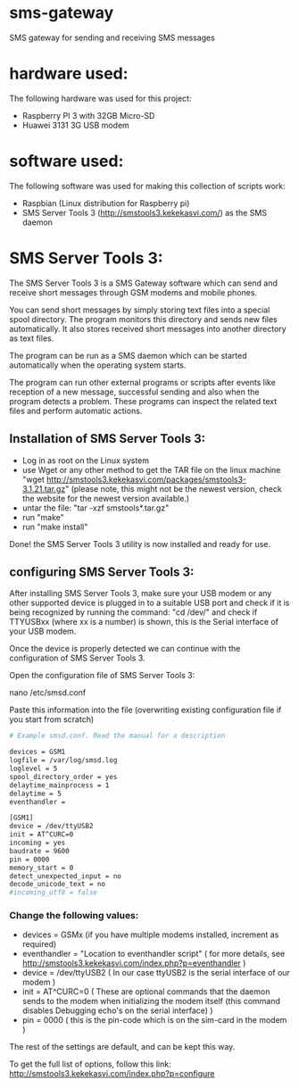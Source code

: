 # sms-gateway
SMS gateway for sending and receiving SMS messages

# hardware used:

The following hardware was used for this project:

- Raspberry PI 3 with 32GB Micro-SD
- Huawei 3131 3G USB modem

# software used:

The following software was used for making this collection of scripts work:

- Raspbian (Linux distribution for Raspberry pi)
- SMS Server Tools 3 (http://smstools3.kekekasvi.com/) as the SMS daemon

# SMS Server Tools 3:

The SMS Server Tools 3 is a SMS Gateway software which can send and receive short messages through GSM modems and mobile phones.

You can send short messages by simply storing text files into a special spool directory. The program monitors this directory and sends new files automatically. It also stores received short messages into another directory as text files.

The program can be run as a SMS daemon which can be started automatically when the operating system starts.

The program can run other external programs or scripts after events like reception of a new message, successful sending and also when the program detects a problem. These programs can inspect the related text files and perform automatic actions.

## Installation of SMS Server Tools 3:

- Log in as root on the Linux system
- use Wget or any other method to get the TAR file on the linux machine "wget http://smstools3.kekekasvi.com/packages/smstools3-3.1.21.tar.gz" (please note, this might not be the newest version, check the website for the newest version available.)
- untar the file: "tar -xzf smstools*.tar.gz"
- run "make"
- run "make install"

Done! the SMS Server Tools 3 utility is now installed and ready for use.

## configuring SMS Server Tools 3:

After installing SMS Server Tools 3, make sure your USB modem or any other supported device is plugged in to a suitable USB port and check if it is being recognized by running the command:
"cd /dev/" and check if TTYUSBxx (where xx is a number) is shown, this is the Serial interface of your USB modem.

Once the device is properly detected we can continue with the configuration of SMS Server Tools 3.

Open the configuration file of SMS Server Tools 3:

nano /etc/smsd.conf

Paste this information into the file (overwriting existing configuration file if you start from scratch)

```bash
# Example smsd.conf. Read the manual for a description

devices = GSM1
logfile = /var/log/smsd.log
loglevel = 5
spool_directory_order = yes
delaytime_mainprocess = 1
delaytime = 5
eventhandler =

[GSM1]
device = /dev/ttyUSB2
init = AT^CURC=0
incoming = yes
baudrate = 9600
pin = 0000
memory_start = 0
detect_unexpected_input = no
decode_unicode_text = no
#incoming_utf8 = false
```

### Change the following values:

- devices = GSMx (if you have multiple modems installed, increment as required)
- eventhandler = "Location to eventhandler script" ( for more details, see http://smstools3.kekekasvi.com/index.php?p=eventhandler )
- device = /dev/ttyUSB2 ( In our case ttyUSB2 is the serial interface of our modem )
- init = AT^CURC=0 ( These are optional commands that the daemon sends to the modem when initializing the modem itself (this command disables Debugging echo's on the serial interface) )
- pin = 0000 ( this is the pin-code which is on the sim-card in the modem )

The rest of the settings are default, and can be kept this way.

To get the full list of options, follow this link: http://smstools3.kekekasvi.com/index.php?p=configure